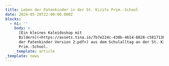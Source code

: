 ```yaml
---
title: Leben der Patenkinder in der St. Kizito Prim.-School
date: 2024-05-28T22:00:00.000Z
blocks:
  - h1: ''
    body: >
      [Ein kleines Kaleidoskop mit
      Bildern](<https://assets.tina.io/7b7e224c-438b-4614-8828-c5817138b3f8/Leben
      der Patenkinder Version 2.pdf>) aus dem Schulalltag an der St. Kizito
      Prim.-School.
    _template: article
_template: news
---
```


